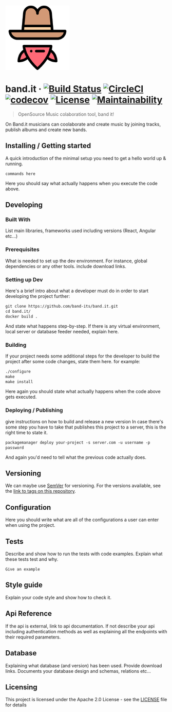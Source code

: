 ![Logo of the project](./docs/images/bandit.png)

# band.it &middot; [![Build Status](https://travis-ci.com/band-its/band.it.svg?branch=develop)](https://travis-ci.com/band-its/band.it) [![CircleCI](https://circleci.com/gh/band-its/band.it.svg?style=shield)](https://circleci.com/gh/band-its/band.it) [![codecov](https://codecov.io/gh/band-its/band.it/branch/develop/graph/badge.svg)](https://codecov.io/gh/band-its/band.it) [![License](https://img.shields.io/badge/License-Apache%202.0-blue.svg)](https://opensource.org/licenses/Apache-2.0) [![Maintainability](https://api.codeclimate.com/v1/badges/c41d0b75884bd268f51d/maintainability)](https://codeclimate.com/github/band-its/band.it/maintainability)

> OpenSource Music colaboration tool, band it!

On Band.it musicians can coolaborate and create music by joining tracks, publish albums and create new bands. 

## Installing / Getting started

A quick introduction of the minimal setup you need to get a hello world up &
running.

```shell
commands here
```

Here you should say what actually happens when you execute the code above.

## Developing

### Built With
List main libraries, frameworks used including versions (React, Angular etc...)

### Prerequisites
What is needed to set up the dev environment. For instance, global dependencies or any other tools. include download links.


### Setting up Dev

Here's a brief intro about what a developer must do in order to start developing
the project further:

```shell
git clone https://github.com/band-its/band.it.git
cd band.it/
docker build .
```

And state what happens step-by-step. If there is any virtual environment, local server or database feeder needed, explain here.

### Building

If your project needs some additional steps for the developer to build the
project after some code changes, state them here. for example:

```shell
./configure
make
make install
```

Here again you should state what actually happens when the code above gets
executed.

### Deploying / Publishing
give instructions on how to build and release a new version
In case there's some step you have to take that publishes this project to a
server, this is the right time to state it.

```shell
packagemanager deploy your-project -s server.com -u username -p password
```

And again you'd need to tell what the previous code actually does.

## Versioning

We can maybe use [SemVer](http://semver.org/) for versioning. For the versions available, see the [link to tags on this repository](/tags).


## Configuration

Here you should write what are all of the configurations a user can enter when
using the project.

## Tests

Describe and show how to run the tests with code examples.
Explain what these tests test and why.

```shell
Give an example
```

## Style guide

Explain your code style and show how to check it.

## Api Reference

If the api is external, link to api documentation. If not describe your api including authentication methods as well as explaining all the endpoints with their required parameters.


## Database

Explaining what database (and version) has been used. Provide download links.
Documents your database design and schemas, relations etc... 

## Licensing

This project is licensed under the Apache 2.0 License - see the [LICENSE](LICENSE) file for details
